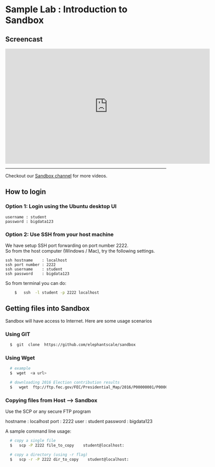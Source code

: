 # Sample Lab : Introduction to Sandbox

## Screencast
<iframe src="https://player.vimeo.com/video/215096071" width="640" height="360" frameborder="0" webkitallowfullscreen mozallowfullscreen allowfullscreen></iframe>

---
Checkout our [Sandbox channel](https://vimeo.com/channels/1237347) for more videos.

## How to login
### Option 1: Login using the Ubuntu desktop UI

    username : student  
    password : bigdata123


### Option 2: Use SSH from your host machine
We have setup SSH port forwarding on port number 2222.  
So from the host computer (Windows / Mac), try the following settings.

    ssh hostname    : localhost
    ssh port number : 2222
    ssh username    : student
    ssh password    : bigdata123

So from terminal you can do:
```bash
    $   ssh  -l student -p 2222 localhost
```

## Getting files into Sandbox

Sandbox will have access to Internet.   Here are some usage scenarios

### Using GIT
```bash
  $  git  clone  https://github.com/elephantscale/sandbox
```

### Using Wget
```bash
  # example
  $  wget  <a url>

  # downloading 2016 Election contribution results
  $   wget  ftp://ftp.fec.gov/FEC/Presidential_Map/2016/P00000001/P00000001-ALL.zip
```

### Copying files from Host --> Sandbox
Use the SCP or any secure FTP program

  hostname : localhost
  port     : 2222
  user     : student
  password : bigdata123

A sample command line usage:

```bash
  # copy a single file
  $   scp -P 2222 file_to_copy    student@localhost:

  # copy a directory (using -r flag)
  $   scp -r -P 2222 dir_to_copy    student@localhost:
```

